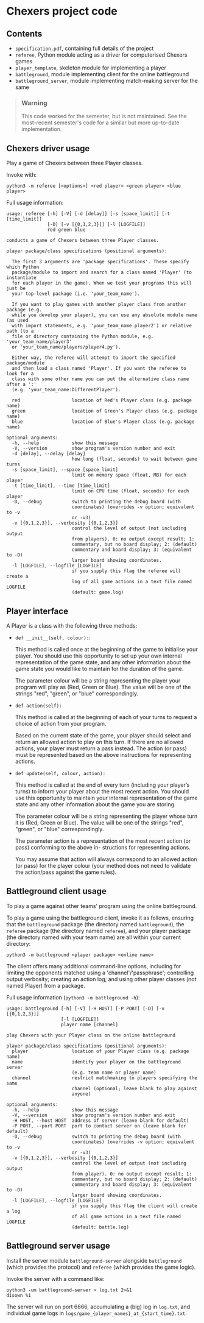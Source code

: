 # Chexers project code

## Contents

* `specification.pdf`, containing full details of the project
* `referee`, Python module acting as a driver for computerised Chexers games
* `player_template`, skeleton module for implementing a player
* `battleground`, module implementing client for the online battleground
* `battleground_server`, module implementing match-making server for the same

> ### Warning
> 
> This code worked for the semester, but is not maintained. See the
> most-recent semester's code for a similar but more up-to-date
> implementation.

## Chexers driver usage

Play a game of Chexers between three Player classes.

Invoke with:

```
python3 -m referee [<options>] <red player> <green player> <blue player>
```

Full usage information:

```
usage: referee [-h] [-V] [-d [delay]] [-s [space_limit]] [-t [time_limit]]
               [-D] [-v [{0,1,2,3}]] [-l [LOGFILE]]
               red green blue

conducts a game of Chexers between three Player classes.

player package/class specifications (positional arguments):

  The first 3 arguments are 'package specifications'. These specify which Python
  package/module to import and search for a class named 'Player' (to instantiate
  for each player in the game). When we test your programs this will just be
  your top-level package (i.e. 'your_team_name').

  If you want to play games with another player class from another package (e.g.
  while you develop your player), you can use any absolute module name (as used
  with import statements, e.g. 'your_team_name.player2') or relative path (to a
  file or directory containing the Python module, e.g. 'your_team_name/player3'
  or 'your_team_name/players/player4.py').

  Either way, the referee will attempt to import the specified package/module
  and then load a class named 'Player'. If you want the referee to look for a
  class with some other name you can put the alternative class name after a ':'
  (e.g. 'your_team_name:DifferentPlayer').

  red                   location of Red's Player class (e.g. package name)
  green                 location of Green's Player class (e.g. package name)
  blue                  location of Blue's Player class (e.g. package name)

optional arguments:
  -h, --help            show this message
  -V, --version         show program's version number and exit
  -d [delay], --delay [delay]
                        how long (float, seconds) to wait between game turns
  -s [space_limit], --space [space_limit]
                        limit on memory space (float, MB) for each player
  -t [time_limit], --time [time_limit]
                        limit on CPU time (float, seconds) for each player
  -D, --debug           switch to printing the debug board (with
                        coordinates) (overrides -v option; equivalent to -v
                        or -v3)
  -v [{0,1,2,3}], --verbosity [{0,1,2,3}]
                        control the level of output (not including output
                        from players). 0: no output except result; 1:
                        commentary, but no board display; 2: (default)
                        commentary and board display; 3: (equivalent to -D)
                        larger board showing coordinates.
  -l [LOGFILE], --logfile [LOGFILE]
                        if you supply this flag the referee will create a
                        log of all game actions in a text file named LOGFILE
                        (default: game.log)
```

## Player interface

A Player is a class with the following three methods:

* `def __init__(self, colour):`:

    This method is called once at the beginning of the game to initialise
    your player. You should use this opportunity to set up your own internal
    representation of the game state, and any other information about the 
    game state you would like to maintain for the duration of the game.

    The parameter colour will be a string representing the player your 
    program will play as (Red, Green or Blue). The value will be one of the 
    strings "red", "green", or "blue" correspondingly.


* `def action(self):`

    This method is called at the beginning of each of your turns to request 
    a choice of action from your program.

    Based on the current state of the game, your player should select and 
    return an allowed action to play on this turn. If there are no allowed 
    actions, your player must return a pass instead. The action (or pass) 
    must be represented based on the above instructions for representing 
    actions.


* `def update(self, colour, action):`

    This method is called at the end of every turn (including your player’s 
    turns) to inform your player about the most recent action. You should 
    use this opportunity to maintain your internal representation of the 
    game state and any other information about the game you are storing.

    The parameter colour will be a string representing the player whose turn
    it is (Red, Green or Blue). The value will be one of the strings "red", 
    "green", or "blue" correspondingly.

    The parameter action is a representation of the most recent action (or 
    pass) conforming to the above in- structions for representing actions.

    You may assume that action will always correspond to an allowed action 
    (or pass) for the player colour (your method does not need to validate 
    the action/pass against the game rules).


## Battleground client usage

To play a game against other teams' program using the online battleground.

To play a game using the battleground client, invoke it as follows, ensuring
that
the `battleground` package (the directory named `battleground`),
the `referee` package (the directory named `referee`), and
your player package (the directory named with your team name)
are all within your current directory:

```
python3 -m battleground <player package> <online name>
```

The client offers many additional command-line options,
including for
limiting the opponents matched using a 'channel'/'passphrase';
controlling output verbosity;
creating an action log;
and using other player classes (not named Player) from a package.

Full usage information (`python3 -m battleground -h`):

```
usage: battleground [-h] [-V] [-H HOST] [-P PORT] [-D] [-v [{0,1,2,3}]]
                    [-l [LOGFILE]]
                    player name [channel]

play Chexers with your Player class on the online battleground

player package/class specifications (positional arguments):
  player                location of your Player class (e.g. package name)
  name                  identify your player on the battleground server
                        (e.g. team name or player name)
  channel               restrict matchmaking to players specifying the same
                        channel (optional; leave blank to play against
                        anyone)

optional arguments:
  -h, --help            show this message
  -V, --version         show program's version number and exit
  -H HOST, --host HOST  address of server (leave blank for default)
  -P PORT, --port PORT  port to contact server on (leave blank for default)
  -D, --debug           switch to printing the debug board (with
                        coordinates) (overrides -v option; equivalent to -v
                        or -v3)
  -v [{0,1,2,3}], --verbosity [{0,1,2,3}]
                        control the level of output (not including output
                        from player). 0: no output except result; 1:
                        commentary, but no board display; 2: (default)
                        commentary and board display; 3: (equivalent to -D)
                        larger board showing coordinates.
  -l [LOGFILE], --logfile [LOGFILE]
                        if you supply this flag the client will create a log
                        of all game actions in a text file named LOGFILE
                        (default: battle.log)
```

## Battleground server usage

Install the server module `battleground-server` alongside `battleground`
(which provides the protocol) and `referee` (which provides the game logic).

Invoke the server with a command like:

```
python3 -um battleground-server > log.txt 2>&1
disown %1
```

The server will run on port 6666, accumulating a (big) log in `log.txt`,
and individual game logs in `logs/game_{player_names}_at_{start_time}.txt`.

